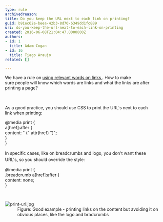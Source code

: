 ```yaml
---
type: rule
archivedreason: 
title: Do you keep the URL next to each link on printing?
guid: b91ec62e-beea-42b3-8d70-6349dd1fc889
uri: do-you-keep-the-url-next-to-each-link-on-printing
created: 2016-06-08T21:04:47.0000000Z
authors:
- id: 1
  title: Adam Cogan
- id: 16
  title: Tiago Araujo
related: []

---
```



​​We have a rule on&#160;<a href="/_layouts/15/FIXUPREDIRECT.ASPX?WebId=3dfc0e07-e23a-4cbb-aac2-e778b71166a2&amp;TermSetId=07da3ddf-0924-4cd2-a6d4-a4809ae20160&amp;TermId=f19d44f5-5c5b-4cc8-905d-3f7ddb1edf58">using&#160;relevant words on&#160;links </a>. How to make sure&#160;people&#160;will know which words are links and what the links are after printing a page?<br>
<br><excerpt class='endintro'></excerpt><br>
<p>As a good practice, you should use CSS to print the URL's next to each link&#160;when printing&#58;</p><p class="ssw15-rteElement-CodeArea">@media print &#123;<br>a[href]&#58;after &#123;<br>content&#58; &quot; (&quot; attr(href) &quot;)&quot;;<br>&#125;<br>&#125;</p>​<span style="line-height&#58;1.5em;">In specific cases, like on breadcrumbs and logo, you don't want these URL's, so you should override the style&#58;</span>
<div><p class="ssw15-rteElement-CodeArea">@media print &#123;<br><span class="ssw15-rteStyle-Highlight">.breadcrumb </span>a[href]&#58;after &#123;<br>content&#58; <span class="ssw15-rteStyle-Highlight">none</span>;<br>&#125;</p>
​
   <dl class="goodImage"><dt><img src="/PublishingImages/print-url.jpg" alt="print-url.jpg" /> </dt><dd>Figure&#58; Good example - printing links on the content but avoiding it on obvious places, like the logo and bradcrumbs</dd></dl></div>


